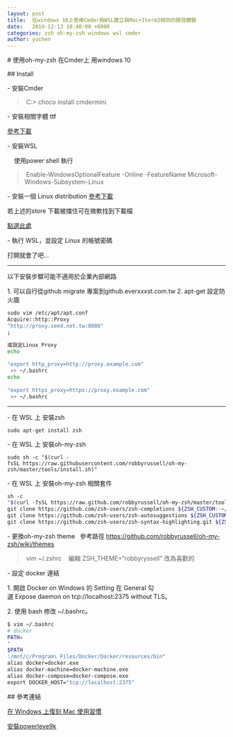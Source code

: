 ```yaml
---
layout: post
title:  在windows 10上使用Cmder與WSL建立與Mac+Iterm2相同的開發體驗
date:   2019-12-13 10:40:00 +0800
categories: zsh oh-my-zsh windows wsl cmder
author: yuchen
---
```


# 使用oh-my-zsh 在Cmder上 用windows 10

## Install

- 安裝Cmder

> C:\> choco install cmdermini

- 安裝相關字體 ttf

[參考下載](https://github.com/ryanoasis/nerd-fonts)

- 安裝WSL

    使用power shell 執行

> Enable-WindowsOptionalFeature -Online -FeatureName Microsoft-Windows-Subsystem-Linux

- 安裝一個 Linux distribution
[參考下載](ms-windows-store://pdp/?ProductId=9n9tngvndl3q)

若上述的store 下載被擋住可在微軟找到下載檔

[點選此處](https://docs.microsoft.com/en-us/windows/wsl/install-manual)

- 執行 WSL，並設定 Linux 的帳號密碼

打開就會了吧...

---
以下安裝步驟可能不適用於企業內部網路

1. 可以自行從github migrate 專案到github.everxxxst.com.tw
2. apt-get 設定防火牆

```bash
sudo vim /etc/apt/apt.conf
Acquire::http::Proxy 
"http://proxy.seed.net.tw:8080"
;

或設定Linux Proxy
echo
 
"export http_proxy=http://proxy.example.com"
 >> ~/.bashrc
echo
 
"export https_proxy=https://proxy.example.com"
 >> ~/.bashrc

```

---

- 在 WSL 上 安裝zsh

`sudo apt-get install zsh`

- 在 WSL 上 安裝oh-my-zsh

`sudo sh -c "$(curl -fsSL https://raw.githubusercontent.com/robbyrussell/oh-my-zsh/master/tools/install.sh)"`

- 在 WSL 上 安裝oh-my-zsh 相關套件

```bash
sh -c 
"$(curl -fsSL https://raw.github.com/robbyrussell/oh-my-zsh/master/tools/install.sh)"
git clone https://github.com/zsh-users/zsh-completions ${ZSH_CUSTOM:-~/.oh-my-zsh/custom}/plugins/zsh-completions
git clone https://github.com/zsh-users/zsh-autosuggestions ${ZSH_CUSTOM:-~/.oh-my-zsh/custom}/plugins/zsh-autosuggestions
git clone https://github.com/zsh-users/zsh-syntax-highlighting.git ${ZSH_CUSTOM:-~/.oh-my-zsh/custom}/plugins/zsh-syntax-highlighting
```

- 更換oh-my-zsh theme  
參考路徑
https://github.com/robbyrussell/oh-my-zsh/wiki/themes

> vim ~/.zshrc  
> 編輯 ZSH_THEME=“robbyryssell” 改為喜歡的

- 設定 docker 連結

1. 開啟 Docker on Windows 的 Setting 在 General 勾選 Expose daemon on tcp://localhost:2375 without TLS。

2. 使用 bash 修改 ~/.bashrc。

```bash
$ vim ~/.bashrc
# docker
PATH=
"
$PATH
:/mnt/c/Program\ Files/Docker/Docker/resources/bin"
alias docker=docker.exe
alias docker-machine=docker-machine.exe
alias docker-compose=docker-compose.exe
export DOCKER_HOST="tcp://localhost:2375"
```

## 參考連結

[在 Windows 上復刻 Mac 使用習慣](https://william-yeh.net/post/2019/03/wsl-cmder-zsh/)

[安裝powerleve9k](https://github.com/bhilburn/powerlevel9k#installation)
